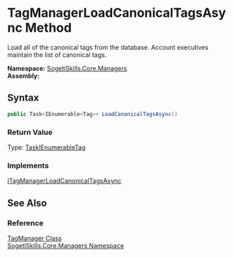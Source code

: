 TagManagerLoadCanonicalTagsAsync Method
=======================================
Load all of the canonical tags from the database. Account executives maintain the list of canonical tags.

**Namespace:** [SogetiSkills.Core.Managers][1]  
**Assembly:**

Syntax
------

```csharp
public Task<IEnumerable<Tag>> LoadCanonicalTagsAsync()
```

### Return Value
Type: [Task][2][IEnumerable][3][Tag][4]  

### Implements
[ITagManagerLoadCanonicalTagsAsync][5]  


See Also
--------

### Reference
[TagManager Class][6]  
[SogetiSkills.Core.Managers Namespace][1]  

[1]: ../README.md
[2]: http://msdn.microsoft.com/en-us/library/dd321424
[3]: http://msdn.microsoft.com/en-us/library/9eekhta0
[4]: ../../SogetiSkills.Core.Models/Tag/README.md
[5]: ../ITagManager/LoadCanonicalTagsAsync.md
[6]: README.md